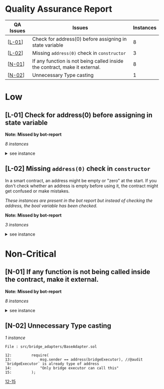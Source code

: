 # Quality Assurance Report

| QA Issues | Issues                                         | Instances |
| --------- | ---------------------------------------------- | --------- |
| [[L-01](#l-01-check-for-address0-before-assigning-in-state-variable)] | Check for address(0) before assigning in state variable | 8 |
| [[L-02](#l-02-missing-address0-check-in-constructor)] | Missing `address(0)` check in `constructor` | 3 |
| [[N-01](#n-01-if-any-function-is-not-being-called-inside-the-contract-make-it-external)] | If any function is not being called inside the contract, make it external. | 8 |
| [[N-02](#n-02-unnecessary-type-casting)] | Unnecessary Type casting | 1 |

# Low

## [L-01] Check for address(0) before assigning in state variable

**Note: Missed by bot-report**

_8 instances_

<details><summary>see instance</summary>

```solidity
File : src/DcntEth.sol

20:    function setRouter(address _router) public {
21:          router = _router; //@audit check `_router` for address(0)
22:    }

```
[20-22](https://github.com/decentxyz/decent-bridge/blob/7f90fd4489551b69c20d11eeecb17a3f564afb18/src/DcntEth.sol#L20C5-L22C6)

```solidity
File : src/DecentEthRouter.sol

68:     function registerDcntEth(address _addr) public onlyOwner {
69:          dcntEth = IDcntEth(_addr); //@audit check `_addr` for address(0)
70:     }

```
[68-70](https://github.com/decentxyz/decent-bridge/blob/7f90fd4489551b69c20d11eeecb17a3f564afb18/src/DecentEthRouter.sol#L68C4-L70C6)

```solidity
File : src/UTB.sol

28:     function setExecutor(address _executor) public onlyOwner {
29:          executor = IUTBExecutor(_executor); //@audit check `_executor` for address(0)
30:     }


36:     function setWrapped(address payable _wrapped) public onlyOwner {
37:          wrapped = IWETH(_wrapped); //@audit check `_wrapped` for address(0)
38:     }


44:     function setFeeCollector(address payable _feeCollector) public onlyOwner {
45:          feeCollector = IUTBFeeCollector(_feeCollector); //@audit check `_feeCollector` for address(0)
46:     }


325:    function registerSwapper(address swapper) public onlyOwner {
326:         ISwapper s = ISwapper(swapper);
327:         swappers[s.getId()] = swapper; //@audit check `swapper` for address(0)
328:     }


334:    function registerBridge(address bridge) public onlyOwner {
335:         IBridgeAdapter b = IBridgeAdapter(bridge);
336:         bridgeAdapters[b.getId()] = bridge; //@audit check `bridge` for address(0)
337:     }

```
[28-30](https://github.com/code-423n4/2024-01-decent/blob/main/src/UTB.sol#L28C5-L30C6), [36-38](https://github.com/code-423n4/2024-01-decent/blob/main/src/UTB.sol#L36C1-L38C6), [44-46](https://github.com/code-423n4/2024-01-decent/blob/main/src/UTB.sol#L44C5-L46C6), [325-328](https://github.com/code-423n4/2024-01-decent/blob/main/src/UTB.sol#L325C5-L328C6), [334-337](https://github.com/code-423n4/2024-01-decent/blob/main/src/UTB.sol#L334C4-L337C6)

```solidity
File : src/UTBFeeCollector.sol

18:     function setSigner(address _signer) public onlyOwner {
19:          signer = _signer; //@audit check `_signer` for address(0)
20:     }

```
[18-20](https://github.com/code-423n4/2024-01-decent/blob/main/src/UTBFeeCollector.sol#L18C5-L20C6)
</details>

## [L-02] Missing `address(0)` check in `constructor`

In a smart contract, an address might be empty or "zero" at the start. If you don't check whether an address is empty before using it, the contract might get confused or make mistakes.

_These instances are present in the bot report but instead of checking the address, the bool variable has been checked._

**Note: Missed by bot-report**

_3 instances_

<details><summary>see instance</summary>

```solidity
File : src/DecentBridgeExecutor.sol

12:    constructor(address _weth, bool gasIsEth) Owned(msg.sender) {
13:         weth = IWETH(payable(_weth)); //@audit check for `address(0)`
14:         gasCurrencyIsEth = gasIsEth;
15:     }

```
[12-15](https://github.com/decentxyz/decent-bridge/blob/7f90fd4489551b69c20d11eeecb17a3f564afb18/src/DecentBridgeExecutor.sol#L12C4-L15C6)

```solidity
File : src/DecentEthRouter.sol

27:     constructor(
28:         address payable _wethAddress,
29:         bool gasIsEth,
30:         address _executor
31:     ) Owned(msg.sender) {
32:         weth = IWETH(_wethAddress); //@audit check for `address(0)`
33:         gasCurrencyIsEth = gasIsEth;
34:         executor = IDecentBridgeExecutor(payable(_executor)); //@audit check for `address(0)`
35:     }

```
[27-35](https://github.com/decentxyz/decent-bridge/blob/7f90fd4489551b69c20d11eeecb17a3f564afb18/src/DecentEthRouter.sol#L27C4-L35C6)
</details>

# Non-Critical

## [N-01] If any function is not being called inside the contract, make it external.

**Note: Missed by bot-report**

_8 instances_

<details><summary>see instance</summary>

```solidity
File : src/DcntEth.sol

20:    function setRouter(address _router) public {

24:    function mint(address _to, uint256 _amount) public onlyRouter {    

28:    function burn(address _from, uint256 _amount) public onlyRouter {

32:    function mintByOwner(address _to, uint256 _amount) public onlyOwner {

36:    function burnByOwner(address _from, uint256 _amount) public onlyOwner {

```
[20](https://github.com/decentxyz/decent-bridge/blob/7f90fd4489551b69c20d11eeecb17a3f564afb18/src/DcntEth.sol#L20C4-L20C49), [24](https://github.com/decentxyz/decent-bridge/blob/7f90fd4489551b69c20d11eeecb17a3f564afb18/src/DcntEth.sol#L24C5-L24C68), [28](https://github.com/decentxyz/decent-bridge/blob/7f90fd4489551b69c20d11eeecb17a3f564afb18/src/DcntEth.sol#L28C5-L28C70), [32](https://github.com/decentxyz/decent-bridge/blob/7f90fd4489551b69c20d11eeecb17a3f564afb18/src/DcntEth.sol#L32C5-L32C74), [36](https://github.com/decentxyz/decent-bridge/blob/7f90fd4489551b69c20d11eeecb17a3f564afb18/src/DcntEth.sol#L36C5-L36C76)

```solidity
File : src/UTBFeeCollector.sol

18:    function setSigner(address _signer) public onlyOwner {

44:    function collectFees(
45:        FeeStructure calldata fees,
46:        bytes memory packedInfo,
47:        bytes memory signature
48:    ) public payable onlyUtb {

69:    function redeemFees(address token, uint amount) public onlyOwner {

```
[18](https://github.com/code-423n4/2024-01-decent/blob/main/src/UTBFeeCollector.sol#L18C5-L18C59), [44-48](https://github.com/code-423n4/2024-01-decent/blob/main/src/UTBFeeCollector.sol#L44C1-L48C31), [69](https://github.com/code-423n4/2024-01-decent/blob/main/src/UTBFeeCollector.sol#L69C5-L69C71)
</details>

## [N-02] Unnecessary Type casting

_1 instance_

```solidity
File : src/bridge_adapters/BaseAdapter.sol

12:         require(
13:             msg.sender == address(bridgeExecutor), //@audit `bridgeExecutor` is already type of address
14:             "Only bridge executor can call this"
15:         );

```
[12-15](https://github.com/code-423n4/2024-01-decent/blob/main/src/bridge_adapters/BaseAdapter.sol#L12C1-L15C11)